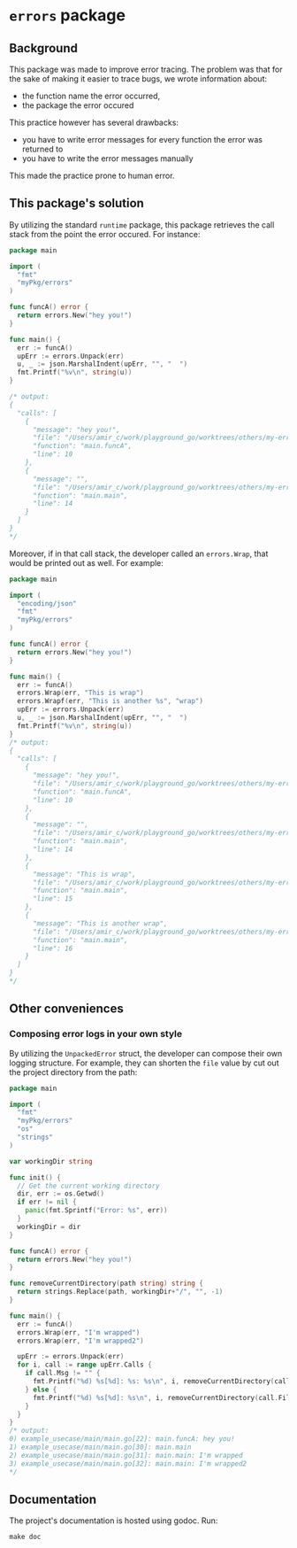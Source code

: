 # `errors` package

## Background
This package was made to improve error tracing.
The problem was that for the sake of making it easier to trace bugs, we wrote information about:
- the function name the error occurred,
- the package the error occured

This practice however has several drawbacks:
- you have to write error messages for every function the error was returned to
- you have to write the error messages manually

This made the practice prone to human error.

## This package's solution
By utilizing the standard `runtime` package, this package retrieves the call stack from the point the error occured.
For instance:
```go
package main

import (
  "fmt"
  "myPkg/errors"
)

func funcA() error {
  return errors.New("hey you!")
}

func main() {
  err := funcA()
  upErr := errors.Unpack(err)
  u, _ := json.MarshalIndent(upErr, "", "  ")
  fmt.Printf("%v\n", string(u))
}

/* output:
{
  "calls": [
    {
      "message": "hey you!",
      "file": "/Users/amir_c/work/playground_go/worktrees/others/my-error-stack-package/my-pkg-error-stack/example_usecase/main/main.go",
      "function": "main.funcA",
      "line": 10
    },
    {
      "message": "",
      "file": "/Users/amir_c/work/playground_go/worktrees/others/my-error-stack-package/my-pkg-error-stack/example_usecase/main/main.go",
      "function": "main.main",
      "line": 14
    }
  ]
}
*/
```

Moreover, if in that call stack, the developer called an `errors.Wrap`, that would be printed out as well.
For example:
```go
package main

import (
  "encoding/json"
  "fmt"
  "myPkg/errors"
)

func funcA() error {
  return errors.New("hey you!")
}

func main() {
  err := funcA()
  errors.Wrap(err, "This is wrap")
  errors.Wrapf(err, "This is another %s", "wrap")
  upErr := errors.Unpack(err)
  u, _ := json.MarshalIndent(upErr, "", "  ")
  fmt.Printf("%v\n", string(u))
}
/* output:
{
  "calls": [
    {
      "message": "hey you!",
      "file": "/Users/amir_c/work/playground_go/worktrees/others/my-error-stack-package/my-pkg-error-stack/example_usecase/main/main.go",
      "function": "main.funcA",
      "line": 10
    },
    {
      "message": "",
      "file": "/Users/amir_c/work/playground_go/worktrees/others/my-error-stack-package/my-pkg-error-stack/example_usecase/main/main.go",
      "function": "main.main",
      "line": 14
    },
    {
      "message": "This is wrap",
      "file": "/Users/amir_c/work/playground_go/worktrees/others/my-error-stack-package/my-pkg-error-stack/example_usecase/main/main.go",
      "function": "main.main",
      "line": 15
    },
    {
      "message": "This is another wrap",
      "file": "/Users/amir_c/work/playground_go/worktrees/others/my-error-stack-package/my-pkg-error-stack/example_usecase/main/main.go",
      "function": "main.main",
      "line": 16
    }
  ]
}
*/
```

## Other conveniences

### Composing error logs in your own style
By utilizing the `UnpackedError` struct, the developer can compose their own logging structure.
For example, they can shorten the `file` value by cut out the project directory from the path:
```go
package main

import (
  "fmt"
  "myPkg/errors"
  "os"
  "strings"
)

var workingDir string

func init() {
  // Get the current working directory
  dir, err := os.Getwd()
  if err != nil {
    panic(fmt.Sprintf("Error: %s", err))
  }
  workingDir = dir
}

func funcA() error {
  return errors.New("hey you!")
}

func removeCurrentDirectory(path string) string {
  return strings.Replace(path, workingDir+"/", "", -1)
}

func main() {
  err := funcA()
  errors.Wrap(err, "I'm wrapped")
  errors.Wrap(err, "I'm wrapped2")

  upErr := errors.Unpack(err)
  for i, call := range upErr.Calls {
    if call.Msg != "" {
      fmt.Printf("%d) %s[%d]: %s: %s\n", i, removeCurrentDirectory(call.File), call.Line, call.Function, call.Msg)
    } else {
      fmt.Printf("%d) %s[%d]: %s\n", i, removeCurrentDirectory(call.File), call.Line, call.Function)
    }
  }
}
/* output:
0) example_usecase/main/main.go[22]: main.funcA: hey you!
1) example_usecase/main/main.go[30]: main.main
2) example_usecase/main/main.go[31]: main.main: I'm wrapped
3) example_usecase/main/main.go[32]: main.main: I'm wrapped2
*/
```

## Documentation
The project's documentation is hosted using godoc. Run:
```
make doc
```
